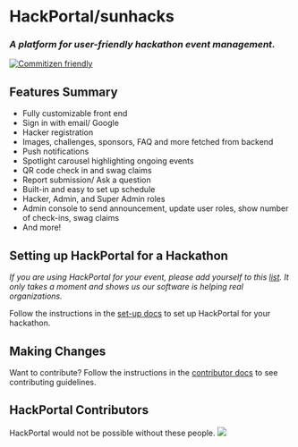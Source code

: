 # HackPortal/sunhacks
### _A platform for user-friendly hackathon event management._  

[![Commitizen friendly](https://img.shields.io/badge/commitizen-friendly-brightgreen.svg)](http://commitizen.github.io/cz-cli/)


## Features Summary
- Fully customizable front end  
- Sign in with email/ Google  
- Hacker registration   
- Images, challenges, sponsors, FAQ and more fetched from backend  
- Push notifications  
- Spotlight carousel highlighting ongoing events  
- QR code check in and swag claims  
- Report submission/ Ask a question  
- Built-in and easy to set up schedule  
- Hacker, Admin, and Super Admin roles  
- Admin console to send announcement, update user roles, show number of check-ins, swag claims
- And more!


## Setting up HackPortal for a Hackathon

_If you are using HackPortal for your event, please add yourself to this [list](https://github.com/acmutd/hackportal/wiki/HackPortal-Users). It only takes a moment and shows us our software is helping real organizations._ 

Follow the instructions in the [set-up docs](./docs/set-up.md) to set up HackPortal for your hackathon.

## Making Changes
Want to contribute? Follow the instructions in the [contributor docs](./docs/contributors.md) to see contributing guidelines.


## HackPortal Contributors
HackPortal would not be possible without these people. 
<a href="https://github.com/acmutd/hackportal/graphs/contributors">
  <img src="https://contrib.rocks/image?repo=acmutd/hackportal" />
</a>
